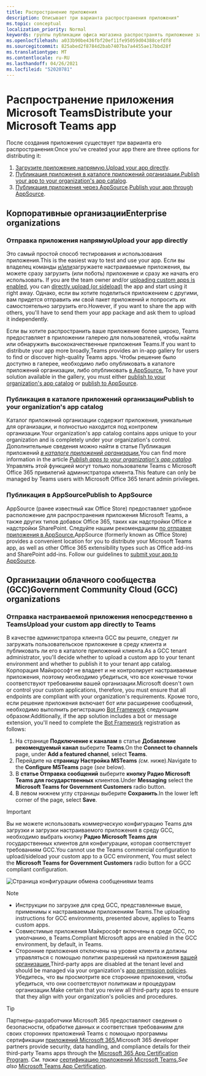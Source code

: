 ```yaml
---
title: Распространение приложения
description: Описывает три варианта распространения приложения"
ms.topic: conceptual
localization_priority: Normal
keywords: группы публикации офиса магазина распространять приложение загрузки sideload AppSource
ms.openlocfilehash: a033b90be436fbf20ef11fe95059d04388cefdf8
ms.sourcegitcommit: 825abed2f8784d2bab7407ba7a4455ae17bbd28f
ms.translationtype: MT
ms.contentlocale: ru-RU
ms.lasthandoff: 04/26/2021
ms.locfileid: "52020781"
---
```

# <a name="distribute-your-microsoft-teams-app"></a><span data-ttu-id="19b37-104">Распространение приложения Microsoft Teams</span><span class="sxs-lookup"><span data-stu-id="19b37-104">Distribute your Microsoft Teams app</span></span>

<span data-ttu-id="19b37-105">После создания приложения существует три варианта его распространения:</span><span class="sxs-lookup"><span data-stu-id="19b37-105">Once you've created your app there are three options for distributing it:</span></span>

1. <span data-ttu-id="19b37-106">[Загрузите приложение напрямую.](#upload-your-app-directly)</span><span class="sxs-lookup"><span data-stu-id="19b37-106">[Upload your app directly](#upload-your-app-directly).</span></span>
2. <span data-ttu-id="19b37-107">[Публикация приложения в каталоге приложений организации.](#publish-to-your-organizations-app-catalog)</span><span class="sxs-lookup"><span data-stu-id="19b37-107">[Publish your app to your organization's app catalog](#publish-to-your-organizations-app-catalog).</span></span>
3. <span data-ttu-id="19b37-108">[Публикация приложения через AppSource](#publish-to-appsource).</span><span class="sxs-lookup"><span data-stu-id="19b37-108">[Publish your app through AppSource](#publish-to-appsource).</span></span>

## <a name="enterprise-organizations"></a><span data-ttu-id="19b37-109">Корпоративные организации</span><span class="sxs-lookup"><span data-stu-id="19b37-109">Enterprise organizations</span></span>

### <a name="upload-your-app-directly"></a><span data-ttu-id="19b37-110">Отправка приложения напрямую</span><span class="sxs-lookup"><span data-stu-id="19b37-110">Upload your app directly</span></span>

<span data-ttu-id="19b37-111">Это самый простой способ тестирования и использования приложения.</span><span class="sxs-lookup"><span data-stu-id="19b37-111">This is the easiest way to test and use your app.</span></span> <span data-ttu-id="19b37-112">Если вы владелец команды [и/или](/microsoftteams/admin-settings)загружаете настраиваемые приложения, вы можете сразу загрузить (или поботь) приложение и сразу же начать его использовать. [](./apps-upload.md)</span><span class="sxs-lookup"><span data-stu-id="19b37-112">If you are the team owner and/or [uploading custom apps is enabled](/microsoftteams/admin-settings), you can [directly upload (or sideload)](./apps-upload.md) the app and start using it right away.</span></span> <span data-ttu-id="19b37-113">Однако, если вы хотите поделиться приложением с другими, вам придется отправить им свой пакет приложений и попросить их самостоятельно загрузить его.</span><span class="sxs-lookup"><span data-stu-id="19b37-113">However, if you want to share the app with others, you'll have to send them your app package and ask them to upload it independently.</span></span>

<span data-ttu-id="19b37-114">Если вы хотите распространить ваше приложение более широко, Teams предоставляет в приложении галерею для пользователей, чтобы найти или обнаружить высококачественные приложения Teams.</span><span class="sxs-lookup"><span data-stu-id="19b37-114">If you want to distribute your app more broadly,Teams provides an in-app gallery for users to find or discover high-quality Teams apps.</span></span> <span data-ttu-id="19b37-115">Чтобы решение было доступно в галерее, необходимо либо опубликовать в каталоге приложений организации, либо опубликовать [в AppSource.](./appsource/publish.md) [](#publish-to-your-organizations-app-catalog)</span><span class="sxs-lookup"><span data-stu-id="19b37-115">To have your solution available in the gallery, you must either [publish to your organization's app catalog](#publish-to-your-organizations-app-catalog) or [publish to AppSource](./appsource/publish.md).</span></span>

### <a name="publish-to-your-organizations-app-catalog"></a><span data-ttu-id="19b37-116">Публикация в каталоге приложений организации</span><span class="sxs-lookup"><span data-stu-id="19b37-116">Publish to your organization's app catalog</span></span>

<span data-ttu-id="19b37-117">Каталог приложений организации содержит приложения, уникальные для организации, и полностью находится под контролем организации.</span><span class="sxs-lookup"><span data-stu-id="19b37-117">Your organization's app catalog contains apps unique to your organization and is completely under your organization's control.</span></span> <span data-ttu-id="19b37-118">Дополнительные сведения можно найти в статье Публикация приложений [*в каталоге приложений организации.*](/microsoftteams/tenant-apps-catalog-teams)</span><span class="sxs-lookup"><span data-stu-id="19b37-118">You can find more information in the article [*Publish apps to your organization's app catalog*](/microsoftteams/tenant-apps-catalog-teams).</span></span> <span data-ttu-id="19b37-119">Управлять этой функцией могут только пользователи Teams с Microsoft Office 365 привилегий администратора клиента.</span><span class="sxs-lookup"><span data-stu-id="19b37-119">This feature can only be managed by Teams users with Microsoft Office 365 tenant admin privileges.</span></span>

### <a name="publish-to-appsource"></a><span data-ttu-id="19b37-120">Публикация в AppSource</span><span class="sxs-lookup"><span data-stu-id="19b37-120">Publish to AppSource</span></span>

<span data-ttu-id="19b37-121">AppSource (ранее известный как Office Store) предоставляет удобное расположение для распространения приложения Microsoft Teams, а также других типов добавок Office 365, таких как надстройки Office и надстройки SharePoint. Следуйте нашим рекомендациям [по отправке приложения в AppSource.](./appsource/publish.md)</span><span class="sxs-lookup"><span data-stu-id="19b37-121">AppSource (formerly known as Office Store) provides a convenient location for you to distribute your Microsoft Teams app, as well as other Office 365 extensibility types such as Office add-ins and SharePoint add-ins. Follow our guidelines to [submit your app to AppSource](./appsource/publish.md).</span></span>

## <a name="government-community-cloud-gcc-organizations"></a><span data-ttu-id="19b37-122">Организации облачного сообщества (GCC)</span><span class="sxs-lookup"><span data-stu-id="19b37-122">Government Community Cloud (GCC) organizations</span></span>

### <a name="upload-your-custom-app-directly-to-teams"></a><span data-ttu-id="19b37-123">Отправка настраиваемой приложения непосредственно в Teams</span><span class="sxs-lookup"><span data-stu-id="19b37-123">Upload your custom app directly to Teams</span></span>

 <span data-ttu-id="19b37-124">В качестве администратора клиента GCC вы решите, следует ли загружать пользовательское приложение в среду клиента и публиковать ли его в каталоге приложений клиента.</span><span class="sxs-lookup"><span data-stu-id="19b37-124">As a GCC tenant administrator, you'll decide whether to upload a custom app to your tenant environment and whether to  publish it to your tenant app catalog.</span></span> <span data-ttu-id="19b37-125">Корпорация Майкрософт не владеет и не контролирует настраиваемые приложения, поэтому необходимо убедиться, что все конечные точки соответствуют требованиям вашей организации.</span><span class="sxs-lookup"><span data-stu-id="19b37-125">Microsoft doesn't own or control your custom applications, therefore, you must ensure that all endpoints are compliant with your organization's requirements.</span></span> <span data-ttu-id="19b37-126">Кроме того, если решение приложения включает бот или расширение сообщений, необходимо выполнить регистрацию [Bot Framework](https://dev.botframework.com/) следующим образом:</span><span class="sxs-lookup"><span data-stu-id="19b37-126">Additionally, if the app solution includes a bot or message extension, you'll need to complete the [Bot Framework](https://dev.botframework.com/) registration as follows:</span></span>

1. <span data-ttu-id="19b37-127">На странице **Подключение к каналам** в статье **Добавление рекомендуемый канал** выберите **Teams**.</span><span class="sxs-lookup"><span data-stu-id="19b37-127">On the **Connect to channels** page, under **Add a featured channel**, select **Teams**.</span></span>
1. <span data-ttu-id="19b37-128">Перейдите на **страницу Настройка MSTeams** *(см.* ниже).</span><span class="sxs-lookup"><span data-stu-id="19b37-128">Navigate to the **Configure MSTeams** page (*see* below).</span></span>
1. <span data-ttu-id="19b37-129">В **статье Отправка сообщений** выберите **кнопку Радио Microsoft Teams для государственных** клиентов.</span><span class="sxs-lookup"><span data-stu-id="19b37-129">Under **Messaging** select the **Microsoft Teams for Government Customers** radio button.</span></span>
1. <span data-ttu-id="19b37-130">В левом нижнем углу страницы выберите **Сохранить**.</span><span class="sxs-lookup"><span data-stu-id="19b37-130">In the lower left corner of the page, select **Save**.</span></span>  

>[!IMPORTANT]
> <span data-ttu-id="19b37-131">Вы не можете использовать коммерческую конфигурацию Teams для загрузки и загрузки настраиваемого приложения в среду GCC, необходимо выбрать кнопку **Радио Microsoft Teams для** государственных клиентов для конфигурации, которая соответствует требованиям GCC.</span><span class="sxs-lookup"><span data-stu-id="19b37-131">You cannot use the Teams commercial configuration to upload/sideload your custom app to a GCC environment,  You must select the **Microsoft Teams for Government Customers** radio button for a GCC compliant configuration.</span></span>

![Страница конфигурации обмена сообщениями teams](../../assets/images/gcc-configure.png)

> [!NOTE]
>
> * <span data-ttu-id="19b37-133">Инструкции по загрузке для сред GCC, представленные выше, применимы к настраиваемым приложениям Teams.</span><span class="sxs-lookup"><span data-stu-id="19b37-133">The uploading instructions for GCC environments, presented above, applies to Teams custom apps.</span></span> </br>
> * <span data-ttu-id="19b37-134">Совместимые приложения Майкрософт включены в среде GCC, по умолчанию, в Teams.</span><span class="sxs-lookup"><span data-stu-id="19b37-134">Compliant Microsoft apps are enabled in the GCC environment, by default, in Teams.</span></span>
> * <span data-ttu-id="19b37-135">Сторонние приложения отключены на уровне клиента и должны управляться с помощью политик разрешений на приложения [вашей организации.](/microsoftteams/teams-app-permission-policies)</span><span class="sxs-lookup"><span data-stu-id="19b37-135">Third-party apps are disabled at the tenant level and should be managed via your organization's [app permission policies](/microsoftteams/teams-app-permission-policies).</span></span> <span data-ttu-id="19b37-136">Убедитесь, что вы просмотрите все сторонние приложения, чтобы убедиться, что они соответствуют политикам и процедурам организации.</span><span class="sxs-lookup"><span data-stu-id="19b37-136">Make certain that you review all third-party apps to ensure that they align with your organization's policies and procedures.</span></span>

> [!TIP]
>
> <span data-ttu-id="19b37-137">Партнеры-разработчики Microsoft 365 предоставляют сведения о безопасности, обработке данных и соответствия требованиям для своих сторонних приложений Teams с помощью программы сертификации [приложений Microsoft 365.](/microsoft-365-app-certification/overview)</span><span class="sxs-lookup"><span data-stu-id="19b37-137">Microsoft 365 developer partners provide security, data handling, and compliance details for their third-party Teams apps through the [Microsoft 365 App Certification Program](/microsoft-365-app-certification/overview).</span></span> <span data-ttu-id="19b37-138">*См. также* [сертификацию приложений Microsoft Teams.](/microsoftteams/platform/concepts/deploy-and-publish/appsource/post-publish/application-certification)</span><span class="sxs-lookup"><span data-stu-id="19b37-138">*See also* [Microsoft Teams App Certification](/microsoftteams/platform/concepts/deploy-and-publish/appsource/post-publish/application-certification).</span></span>
</br></br>

